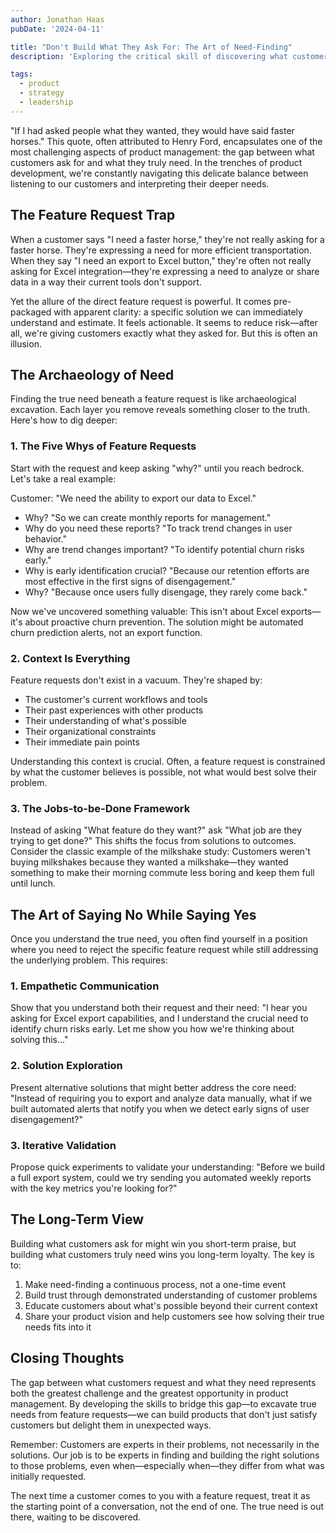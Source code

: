 ```yaml
---
author: Jonathan Haas
pubDate: '2024-04-11'

title: "Don't Build What They Ask For: The Art of Need-Finding"
description: 'Exploring the critical skill of discovering what customers truly need versus what they ask for, and how this shapes better product decisions'

tags:
  - product
  - strategy
  - leadership
---
```


"If I had asked people what they wanted, they would have said faster horses."
This quote, often attributed to Henry Ford, encapsulates one of the most
challenging aspects of product management: the gap between what customers ask
for and what they truly need. In the trenches of product development, we're
constantly navigating this delicate balance between listening to our customers
and interpreting their deeper needs.

## The Feature Request Trap

When a customer says "I need a faster horse," they're not really asking for a
faster horse. They're expressing a need for more efficient transportation. When
they say "I need an export to Excel button," they're often not really asking for
Excel integration—they're expressing a need to analyze or share data in a way
their current tools don't support.

Yet the allure of the direct feature request is powerful. It comes pre-packaged
with apparent clarity: a specific solution we can immediately understand and
estimate. It feels actionable. It seems to reduce risk—after all, we're giving
customers exactly what they asked for. But this is often an illusion.

## The Archaeology of Need

Finding the true need beneath a feature request is like archaeological
excavation. Each layer you remove reveals something closer to the truth. Here's
how to dig deeper:

### 1. The Five Whys of Feature Requests

Start with the request and keep asking "why?" until you reach bedrock. Let's
take a real example:

Customer: "We need the ability to export our data to Excel."

- Why? "So we can create monthly reports for management."
- Why do you need these reports? "To track trend changes in user behavior."
- Why are trend changes important? "To identify potential churn risks early."
- Why is early identification crucial? "Because our retention efforts are most
  effective in the first signs of disengagement."
- Why? "Because once users fully disengage, they rarely come back."

Now we've uncovered something valuable: This isn't about Excel exports—it's
about proactive churn prevention. The solution might be automated churn
prediction alerts, not an export function.

### 2. Context Is Everything

Feature requests don't exist in a vacuum. They're shaped by:

- The customer's current workflows and tools
- Their past experiences with other products
- Their understanding of what's possible
- Their organizational constraints
- Their immediate pain points

Understanding this context is crucial. Often, a feature request is constrained
by what the customer believes is possible, not what would best solve their
problem.

### 3. The Jobs-to-be-Done Framework

Instead of asking "What feature do they want?" ask "What job are they trying to
get done?" This shifts the focus from solutions to outcomes. Consider the
classic example of the milkshake study: Customers weren't buying milkshakes
because they wanted a milkshake—they wanted something to make their morning
commute less boring and keep them full until lunch.

## The Art of Saying No While Saying Yes

Once you understand the true need, you often find yourself in a position where
you need to reject the specific feature request while still addressing the
underlying problem. This requires:

### 1. Empathetic Communication

Show that you understand both their request and their need: "I hear you asking
for Excel export capabilities, and I understand the crucial need to identify
churn risks early. Let me show you how we're thinking about solving this..."

### 2. Solution Exploration

Present alternative solutions that might better address the core need: "Instead
of requiring you to export and analyze data manually, what if we built automated
alerts that notify you when we detect early signs of user disengagement?"

### 3. Iterative Validation

Propose quick experiments to validate your understanding: "Before we build a
full export system, could we try sending you automated weekly reports with the
key metrics you're looking for?"

## The Long-Term View

Building what customers ask for might win you short-term praise, but building
what customers truly need wins you long-term loyalty. The key is to:

1. Make need-finding a continuous process, not a one-time event
1. Build trust through demonstrated understanding of customer problems
1. Educate customers about what's possible beyond their current context
1. Share your product vision and help customers see how solving their true needs
   fits into it

## Closing Thoughts

The gap between what customers request and what they need represents both the
greatest challenge and the greatest opportunity in product management. By
developing the skills to bridge this gap—to excavate true needs from feature
requests—we can build products that don't just satisfy customers but delight
them in unexpected ways.

Remember: Customers are experts in their problems, not necessarily in the
solutions. Our job is to be experts in finding and building the right solutions
to those problems, even when—especially when—they differ from what was initially
requested.

The next time a customer comes to you with a feature request, treat it as the
starting point of a conversation, not the end of one. The true need is out
there, waiting to be discovered.
